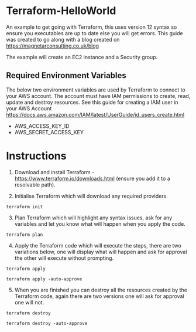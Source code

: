 # Terraform-HelloWorld
An example to get going with Terraform, this uses version 12 syntax so ensure you executables are up to date else you will get errors. This guide was created to go along with a blog created on https://magnetarconsulting.co.uk/blog

The example will create an EC2 instance and a Security group.

## Required Environment Variables

The below two environment variables are used by Terraform to connect to your AWS account. The account must have IAM permissions to create, read, update and destroy resources. See this guide for creating a IAM user in your AWS Account https://docs.aws.amazon.com/IAM/latest/UserGuide/id_users_create.html 

- AWS_ACCESS_KEY_ID
- AWS_SECRET_ACCESS_KEY

# Instructions
1) Download and install Terraform - https://www.terraform.io/downloads.html (ensure you add it to a resolvable path).

2) Initialise Terraform which will download any required providers.
``` 
terraform init
```

3) Plan Terraform which will highlight any syntax issues, ask for any variables and let you know what will happen when you apply the code.
``` 
terraform plan
```

4) Apply the Terraform code which will execute the steps, there are two variations below, one will display what will happen and ask for approval the other will execute without prompting.
``` 
terraform apply
```
``` 
terraform apply -auto-approve
```

5) When you are finished you can destroy all the resources created by the Terraform code, again there are two versions one will ask for approval one will not.
``` 
terraform destroy
```
``` 
terraform destroy -auto-approve
```

